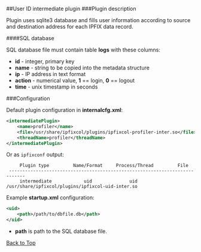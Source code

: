 ##<a name="top"></a>User ID intermediate plugin
###Plugin description

Plugin uses sqlite3 database and fills user information according to source and destination address for each IPFIX data record.

####SQL database

SQL database file must contain table **logs** with these columns:
*  **id** - integer, primary key
*  **name** - string to be copied into the metadata structure
*  **ip** - IP address in text format
*  **action** - numerical value, **1** == login, **0** == logout
*  **time** - unix timestamp in seconds

###Configuration

Default plugin configuration in **internalcfg.xml**:

```xml
<intermediatePlugin>
    <name>profiler</name>
    <file>/usr/share/ipfixcol/plugins/ipfixcol-profiler-inter.so</file>
    <threadName>profiler</threadName>
</intermediatePlugin>
```

Or as `ipfixconf` output:
  
```
     Plugin type         Name/Format     Process/Thread         File        
 ----------------------------------------------------------------------------
	 intermediate            uid              uid           /usr/share/ipfixcol/plugins/ipfixcol-uid-inter.so
```

Example **startup.xml** configuration:

```xml
<uid>
	<path>/path/to/dbfile.db</path>
</uid>
```

*  **path** is path to the SQL database file.

[Back to Top](#top)
